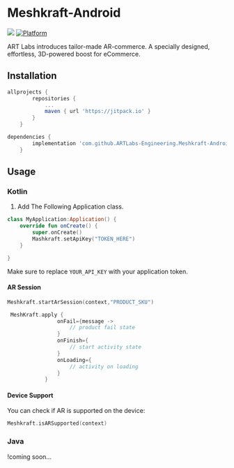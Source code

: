 # Meshkraft-Android
[![](https://jitpack.io/v/ARTLabs-Engineering/Meshkraft-Android.svg)](https://jitpack.io/#ARTLabs-Engineering/Meshkraft-Android)
[![Platform](https://img.shields.io/badge/Platform-Android-green)](https://cocoapods.org/pods/Meshkraft)

ART Labs introduces tailor-made AR-commerce. A specially designed, effortless, 3D-powered boost for eCommerce.

## Installation
```gradle
allprojects {
		repositories {
			...
			maven { url 'https://jitpack.io' }
		}
	}
```

```gradle
dependencies {
        implementation 'com.github.ARTLabs-Engineering.Meshkraft-Android:meshkraft:1.2.1.1'
	}
```

## Usage

### Kotlin
1. Add The Following Application class.
```Kotlin
class MyApplication:Application() {
    override fun onCreate() {
        super.onCreate()
        Mashkraft.setApiKey("TOKEN_HERE")
    }

}
```
Make sure to replace `YOUR_API_KEY` with your application token.


#### AR Session

```Kotlin
Meshkraft.startArSession(context,"PRODUCT_SKU")
```


```Kotlin
 MeshKraft.apply {
                onFail={message ->
                    // product fail state
                }
                onFinish={
                    // start activity state
                }
                onLoading={
                    // activity on loading
                }
            }
```

#### Device Support

You can check if AR is supported on the device:

```Kotlin
Meshkraft.isARSupported(context)
```

### Java
 !coming soon...
